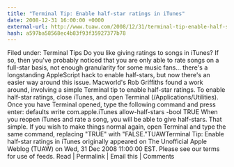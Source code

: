 ```yaml
---
title: "Terminal Tip: Enable half-star ratings in iTunes"
date: 2008-12-31 16:00:00 +0000
external-url: http://www.tuaw.com/2008/12/31/terminal-tip-enable-half-star-ratings-in-itunes/
hash: a597ba58568ec4b83f93f35927377b78
---
```


Filed under: Terminal Tips Do you like giving ratings to songs in iTunes? If so, then you've probably noticed that you are only able to rate songs on a full-star basis, not enough granularity for some music fans... there's a longstanding AppleScript hack to enable half-stars, but now there's an easier way around this issue. Macworld's Rob Griffiths found a work around, involving a simple Terminal tip to enable half-star ratings. To enable half-star ratings, close iTunes, and open Terminal (/Applications/Utilities). Once you have Terminal opened, type the following command and press enter:  defaults write com.apple.iTunes allow-half-stars -bool TRUE When you reopen iTunes and rate a song, you will be able to give half-stars. That simple. If you wish to make things normal again, open Terminal and type the same command, replacing "TRUE" with "FALSE."TUAWTerminal Tip: Enable half-star ratings in iTunes originally appeared on The Unofficial Apple Weblog (TUAW) on Wed, 31 Dec 2008 11:00:00 EST.  Please see our terms for use of feeds. Read | Permalink | Email this | Comments     
